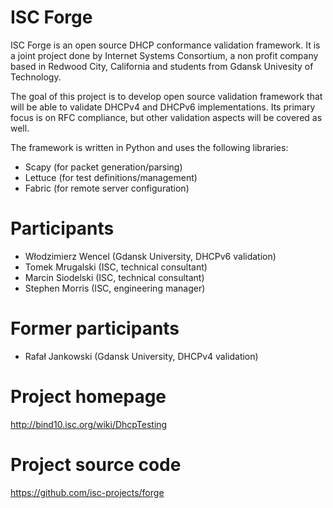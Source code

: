 ISC Forge
=========

ISC Forge is an open source DHCP conformance validation framework. It is a
joint project done by Internet Systems Consortium, a non profit company based
in Redwood City, California and students from Gdansk Univesity of Technology.

The goal of this project is to develop open source validation framework that
will be able to validate DHCPv4 and DHCPv6 implementations. Its primary focus
is on RFC compliance, but other validation aspects will be covered as well.

The framework is written in Python and uses the following libraries:
- Scapy (for packet generation/parsing)
- Lettuce (for test definitions/management)
- Fabric (for remote server configuration)

Participants
============
- Włodzimierz Wencel (Gdansk University, DHCPv6 validation)
- Tomek Mrugalski (ISC, technical consultant)
- Marcin Siodelski (ISC, technical consultant)
- Stephen Morris (ISC, engineering manager)

Former participants
===================
- Rafał Jankowski (Gdansk University, DHCPv4 validation)

Project homepage
================
http://bind10.isc.org/wiki/DhcpTesting

Project source code
===================
https://github.com/isc-projects/forge

